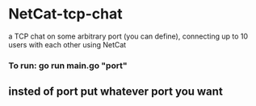 # NetCat-tcp-chat
a TCP chat on some arbitrary port (you can define), connecting up to 10 users with each other using NetCat 

<h3>To run: go run main.go "port"</h3>
<h2>insted of port put whatever port you want</h2>
